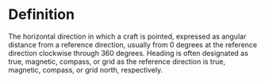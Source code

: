 # Definition

The horizontal direction in which a craft is pointed, expressed as
angular distance from a reference direction, usually from 0 degrees at
the reference direction clockwise through 360 degrees. Heading is often
designated as true, magnetic, compass, or grid as the reference
direction is true, magnetic, compass, or grid north, respectively.
